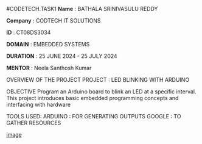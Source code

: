 #CODETECH.TASK1
**Name** : BATHALA SRINIVASULU REDDY

**Company** : CODTECH IT SOLUTIONS 

**ID** :  CT08DS3034

**DOMAIN** : EMBEDDED SYSTEMS

**DURATION** : 25 JUNE 2024 - 25 JULY 2024

**MENTOR** :  Neela Santhosh Kumar

OVERVIEW OF THE PROJECT 
PROJECT : LED BLINKING WITH ARDUINO

OBJECTIVE 
Program an Arduino board to blink an LED at a specific interval. This project
 introduces basic embedded programming concepts and interfacing with
 hardware

 TOOLS USED:
 ARDUINO : FOR GENERATING OUTPUTS
 GOOGLE : TO GATHER RESOURCES

[image](https://github.com/user-attachments/assets/3a50195a-5de1-4dd7-9b02-c17fbad534d5)

